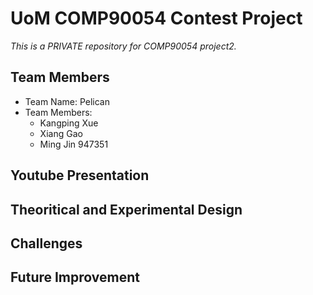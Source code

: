 # UoM COMP90054 Contest Project

*This is a PRIVATE repository for COMP90054 project2.*

## Team Members
+ Team Name: Pelican
+ Team Members:
  + Kangping Xue 
  + Xiang Gao 
  + Ming Jin 947351
## Youtube Presentation
## Theoritical and Experimental Design
## Challenges
## Future Improvement
